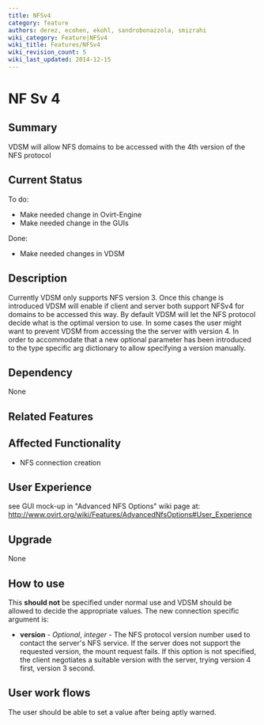 ```yaml
---
title: NFSv4
category: feature
authors: derez, ecohen, ekohl, sandrobonazzola, smizrahi
wiki_category: Feature|NFSv4
wiki_title: Features/NFSv4
wiki_revision_count: 5
wiki_last_updated: 2014-12-15
---
```


# NF Sv 4

## Summary

VDSM will allow NFS domains to be accessed with the 4th version of the NFS protocol

## Current Status

To do:

*   Make needed change in Ovirt-Engine
*   Make needed change in the GUIs

Done:

*   Make needed changes in VDSM

## Description

Currently VDSM only supports NFS version 3. Once this change is introduced VDSM will enable if client and server both support NFSv4 for domains to be accessed this way. By default VDSM will let the NFS protocol decide what is the optimal version to use. In some cases the user might want to prevent VDSM from accessing the the server with version 4. In order to accommodate that a new optional parameter has been introduced to the type specific arg dictionary to allow specifying a version manually.

## Dependency

None

## Related Features

## Affected Functionality

*   NFS connection creation

## User Experience

see GUI mock-up in "Advanced NFS Options" wiki page at: <http://www.ovirt.org/wiki/Features/AdvancedNfsOptions#User_Experience>

## Upgrade

None

## How to use

This **should not** be specified under normal use and VDSM should be allowed to decide the appropriate values. The new connection specific argument is:

*   **version** - *Optional*, *integer* - The NFS protocol version number used to contact the server's NFS service. If the server does not support the requested version, the mount request fails. If this option is not specified, the client negotiates a suitable version with the server, trying version 4 first, version 3 second.

## User work flows

The user should be able to set a value after being aptly warned.

